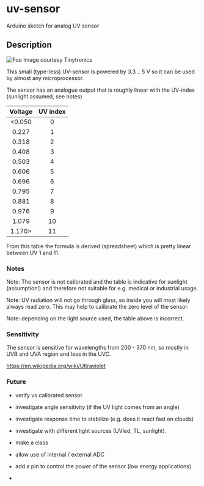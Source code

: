 # uv-sensor

Arduino sketch for analog UV sensor

## Description

![Foo](https://www.tinytronics.nl/shop/image/cache/catalog/products/product-003601/uv-light-sensor-module-200-370nm-80x80w.jpg)
Image courtesy Tinytronics

This small (type-less) UV-sensor is powered by 3.3 .. 5 V so it can be used by almost any microprocessor.

The sensor has an analogue output that is roughly linear with the UV-index (sunlight assumed, see notes)


| Voltage | UV index |
|:-------:|:--------:|
| <0.050  |     0    |
|  0.227  |     1    |
|  0.318  |     2    |
|  0.408  |     3    |
|  0.503  |     4    |
|  0.606  |     5    |
|  0.696  |     6    |
|  0.795  |     7    |
|  0.881  |     8    |
|  0.976  |     9    |
|  1.079  |    10    |
|  1.170> |    11    |

From this table the formula is derived (spreadsheet) which is pretty linear between UV 1 and 11.


### Notes

Note: The sensor is not calibrated and the table is indicative for sunlight (assumption!) and therefore not suitable for e.g. medical or industrial usage. 

Note: UV radiation will not go through glass, so inside you will most likely always read  zero. This may help to calibrate the zero level of the sensor.

Note: depending on the light source used, the table above is incorrect.



### Sensitivity

The sensor is sensitive for wavelengths from 200 - 370 nm, so mostly in UVB and UVA region and less in the UVC. 

https://en.wikipedia.org/wiki/Ultraviolet


### Future

- verify vs calibrated sensor
- investigate angle sensitivity (if the UV light comes from an angle)
- investigate response time to stabilize (e.g. does it react fast on clouds)
- investigate with different light sources (UVled, TL, sunlight).


- make a class
- allow use of internal / external ADC
- add a pin to control the power of the sensor (low energy applications)
- 

